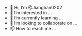 - 👋 Hi, I’m @Jianghan0202
- 👀 I’m interested in ...
- 🌱 I’m currently learning ...
- 💞️ I’m looking to collaborate on ...
- 📫 How to reach me ...

<!---
Jianghan0202/Jianghan0202 is a ✨ special ✨ repository because its `README.md` (this file) appears on your GitHub profile.
You can click the Preview link to take a look at your changes.
--->
